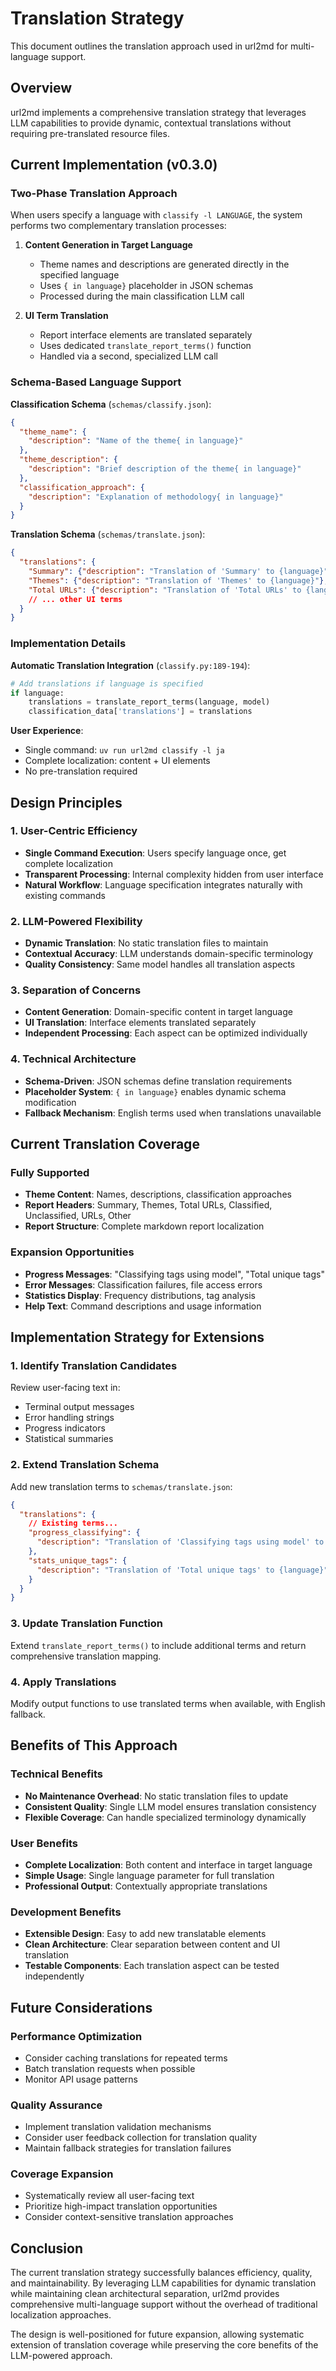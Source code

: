 # Translation Strategy

This document outlines the translation approach used in url2md for multi-language support.

## Overview

url2md implements a comprehensive translation strategy that leverages LLM capabilities to provide dynamic, contextual translations without requiring pre-translated resource files.

## Current Implementation (v0.3.0)

### Two-Phase Translation Approach

When users specify a language with `classify -l LANGUAGE`, the system performs two complementary translation processes:

1. **Content Generation in Target Language**
   - Theme names and descriptions are generated directly in the specified language
   - Uses `{ in language}` placeholder in JSON schemas
   - Processed during the main classification LLM call

2. **UI Term Translation**
   - Report interface elements are translated separately
   - Uses dedicated `translate_report_terms()` function
   - Handled via a second, specialized LLM call

### Schema-Based Language Support

**Classification Schema** (`schemas/classify.json`):
```json
{
  "theme_name": {
    "description": "Name of the theme{ in language}"
  },
  "theme_description": {
    "description": "Brief description of the theme{ in language}"
  },
  "classification_approach": {
    "description": "Explanation of methodology{ in language}"
  }
}
```

**Translation Schema** (`schemas/translate.json`):
```json
{
  "translations": {
    "Summary": {"description": "Translation of 'Summary' to {language}"},
    "Themes": {"description": "Translation of 'Themes' to {language}"},
    "Total URLs": {"description": "Translation of 'Total URLs' to {language}"},
    // ... other UI terms
  }
}
```

### Implementation Details

**Automatic Translation Integration** (`classify.py:189-194`):
```python
# Add translations if language is specified
if language:
    translations = translate_report_terms(language, model)
    classification_data['translations'] = translations
```

**User Experience**:
- Single command: `uv run url2md classify -l ja`
- Complete localization: content + UI elements
- No pre-translation required

## Design Principles

### 1. User-Centric Efficiency
- **Single Command Execution**: Users specify language once, get complete localization
- **Transparent Processing**: Internal complexity hidden from user interface
- **Natural Workflow**: Language specification integrates naturally with existing commands

### 2. LLM-Powered Flexibility
- **Dynamic Translation**: No static translation files to maintain
- **Contextual Accuracy**: LLM understands domain-specific terminology
- **Quality Consistency**: Same model handles all translation aspects

### 3. Separation of Concerns
- **Content Generation**: Domain-specific content in target language
- **UI Translation**: Interface elements translated separately
- **Independent Processing**: Each aspect can be optimized individually

### 4. Technical Architecture
- **Schema-Driven**: JSON schemas define translation requirements
- **Placeholder System**: `{ in language}` enables dynamic schema modification
- **Fallback Mechanism**: English terms used when translations unavailable

## Current Translation Coverage

### Fully Supported
- **Theme Content**: Names, descriptions, classification approaches
- **Report Headers**: Summary, Themes, Total URLs, Classified, Unclassified, URLs, Other
- **Report Structure**: Complete markdown report localization

### Expansion Opportunities
- **Progress Messages**: "Classifying tags using model", "Total unique tags"
- **Error Messages**: Classification failures, file access errors
- **Statistics Display**: Frequency distributions, tag analysis
- **Help Text**: Command descriptions and usage information

## Implementation Strategy for Extensions

### 1. Identify Translation Candidates
Review user-facing text in:
- Terminal output messages
- Error handling strings
- Progress indicators
- Statistical summaries

### 2. Extend Translation Schema
Add new translation terms to `schemas/translate.json`:
```json
{
  "translations": {
    // Existing terms...
    "progress_classifying": {
      "description": "Translation of 'Classifying tags using model' to {language}"
    },
    "stats_unique_tags": {
      "description": "Translation of 'Total unique tags' to {language}"
    }
  }
}
```

### 3. Update Translation Function
Extend `translate_report_terms()` to include additional terms and return comprehensive translation mapping.

### 4. Apply Translations
Modify output functions to use translated terms when available, with English fallback.

## Benefits of This Approach

### Technical Benefits
- **No Maintenance Overhead**: No static translation files to update
- **Consistent Quality**: Single LLM model ensures translation consistency
- **Flexible Coverage**: Can handle specialized terminology dynamically

### User Benefits
- **Complete Localization**: Both content and interface in target language
- **Simple Usage**: Single language parameter for full translation
- **Professional Output**: Contextually appropriate translations

### Development Benefits
- **Extensible Design**: Easy to add new translatable elements
- **Clean Architecture**: Clear separation between content and UI translation
- **Testable Components**: Each translation aspect can be tested independently

## Future Considerations

### Performance Optimization
- Consider caching translations for repeated terms
- Batch translation requests when possible
- Monitor API usage patterns

### Quality Assurance
- Implement translation validation mechanisms
- Consider user feedback collection for translation quality
- Maintain fallback strategies for translation failures

### Coverage Expansion
- Systematically review all user-facing text
- Prioritize high-impact translation opportunities
- Consider context-sensitive translation approaches

## Conclusion

The current translation strategy successfully balances efficiency, quality, and maintainability. By leveraging LLM capabilities for dynamic translation while maintaining clean architectural separation, url2md provides comprehensive multi-language support without the overhead of traditional localization approaches.

The design is well-positioned for future expansion, allowing systematic extension of translation coverage while preserving the core benefits of the LLM-powered approach.
